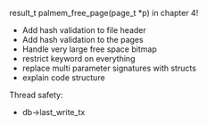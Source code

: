 result_t palmem_free_page(page_t *p) in chapter 4!


* Add hash validation to file header
* Add hash validation to the pages
* Handle very large free space bitmap
* restrict keyword on everything
* replace multi parameter signatures with structs
* explain code structure


Thread safety:

* db->last_write_tx